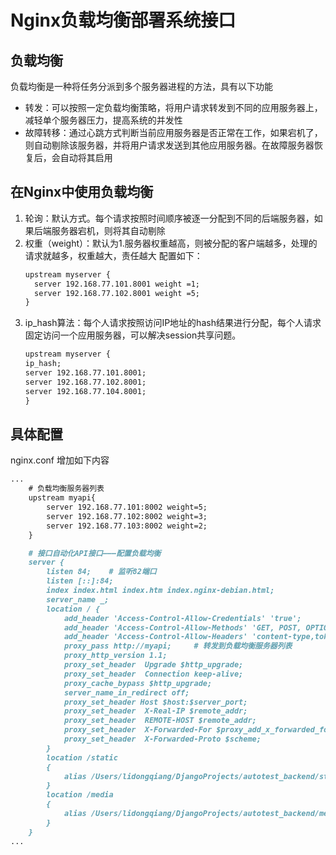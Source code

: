 # Nginx负载均衡部署系统接口
## 负载均衡

负载均衡是一种将任务分派到多个服务器进程的方法，具有以下功能

* 转发：可以按照一定负载均衡策略，将用户请求转发到不同的应用服务器上，减轻单个服务器压力，提高系统的并发性
* 故障转移：通过心跳方式判断当前应用服务器是否正常在工作，如果宕机了，则自动剔除该服务器，并将用户请求发送到其他应用服务器。在故障服务器恢复后，会自动将其启用

## 在Nginx中使用负载均衡
1. 轮询：默认方式。每个请求按照时间顺序被逐一分配到不同的后端服务器，如果后端服务器宕机，则将其自动剔除
2. 权重（weight）：默认为1.服务器权重越高，则被分配的客户端越多，处理的请求就越多，权重越大，责任越大 
配置如下：
   ```markdown
   upstream myserver {
     server 192.168.77.101.8001 weight =1;
     server 192.168.77.102.8001 weight =5;
   }
   ```
3. ip_hash算法：每个人请求按照访问IP地址的hash结果进行分配，每个人请求固定访问一个应用服务器，可以解决session共享问题。
   ```markdown
   upstream myserver {
   ip_hash;
   server 192.168.77.101.8001;
   server 192.168.77.102.8001;
   server 192.168.77.104.8001;
   }
   ```

## 具体配置
nginx.conf 增加如下内容
```markdown
...
    # 负载均衡服务器列表
    upstream myapi{
        server 192.168.77.101:8002 weight=5;
        server 192.168.77.102:8002 weight=3;
        server 192.168.77.103:8002 weight=2;
    }

    # 接口自动化API接口———配置负载均衡
    server {
        listen 84;    # 监听82端口
        listen [::]:84;
        index index.html index.htm index.nginx-debian.html;
        server_name _;
        location / {
            add_header 'Access-Control-Allow-Credentials' 'true';
            add_header 'Access-Control-Allow-Methods' 'GET, POST, OPTIONS';
            add_header 'Access-Control-Allow-Headers' 'content-type,token,id,Content-Type,XFILENAME,XFILECATEGORY,XFILESIZE,XFILESIZE,Origin,X-Requested-With,Accept,content-Type,Authorization';
            proxy_pass http://myapi;     # 转发到负载均衡服务器列表
            proxy_http_version 1.1;
            proxy_set_header  Upgrade $http_upgrade;
            proxy_set_header  Connection keep-alive;
            proxy_cache_bypass $http_upgrade;
            server_name_in_redirect off;
            proxy_set_header Host $host:$server_port;
            proxy_set_header  X-Real-IP $remote_addr;
            proxy_set_header  REMOTE-HOST $remote_addr;
            proxy_set_header  X-Forwarded-For $proxy_add_x_forwarded_for;
            proxy_set_header  X-Forwarded-Proto $scheme;
        }
        location /static
        {
            alias /Users/lidongqiang/DjangoProjects/autotest_backend/static;
        }
        location /media
        {
            alias /Users/lidongqiang/DjangoProjects/autotest_backend/media;
        }
    }
...

```
